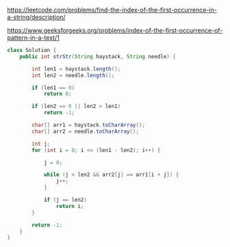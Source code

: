 https://leetcode.com/problems/find-the-index-of-the-first-occurrence-in-a-string/description/

https://www.geeksforgeeks.org/problems/index-of-the-first-occurrence-of-pattern-in-a-text/1

```java
class Solution {
    public int strStr(String haystack, String needle) {

        int len1 = haystack.length();
        int len2 = needle.length();

        if (len1 == 0)
            return 0;

        if (len2 == 0 || len2 > len1)
            return -1;

        char[] arr1 = haystack.toCharArray();
        char[] arr2 = needle.toCharArray();

        int j;
        for (int i = 0; i <= (len1 - len2); i++) {

            j = 0;

            while (j < len2 && arr2[j] == arr1[i + j]) {
                j++;
            }

            if (j == len2)
                return i;
        }

        return -1;
    }
}
```
